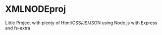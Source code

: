 # XMLNODEproj

Little Project with plenty of Html/CSS/JS/JSON
using Node.js with Express and fs-extra 
